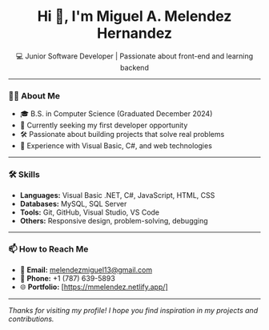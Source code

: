 <h1 align="center">Hi 👋, I'm Miguel A. Melendez Hernandez</h1>
<p align="center">💻 Junior Software Developer | Passionate about front-end and learning backend</p>

---

### 👨‍💻 About Me

- 🎓 B.S. in Computer Science (Graduated December 2024)
- 🧠 Currently seeking my first developer opportunity
- 🛠️ Passionate about building projects that solve real problems
- 📌 Experience with Visual Basic, C#, and web technologies

---

### 🛠 Skills

- **Languages:** Visual Basic .NET, C#, JavaScript, HTML, CSS  
- **Databases:** MySQL, SQL Server  
- **Tools:** Git, GitHub, Visual Studio, VS Code  
- **Others:** Responsive design, problem-solving, debugging  

---

### 📫 How to Reach Me

- 📧 **Email:** melendezmiguel13@gmail.com  
- 📱 **Phone:** +1 (787) 639-5893  
- 🌐 **Portfolio:** [https://mmelendez.netlify.app/]  

---

*Thanks for visiting my profile! I hope you find inspiration in my projects and contributions.*
